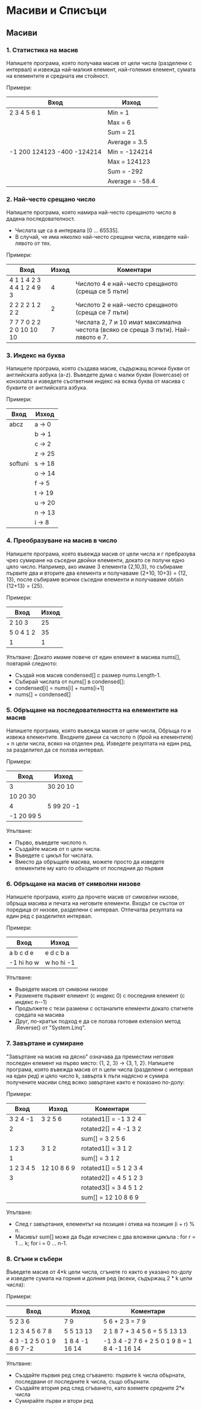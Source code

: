 # Масиви и Списъци
## Масиви
### 1. Статистика на масив
Напишете програма, която получава масив от цели числа (разделени  с интервал) и извежда най-малкия елемент, най-големия елемент, сумата на елементите и средната им стойност.

Примери:

| Вход                       | Изход           | 
| -------------------------- | --------------- | 
| 2 3 4 5 6 1                | Min = 1         | 
|                            | Max = 6         | 
|                            | Sum = 21        | 
|                            | Average = 3.5   | 
| -1 200 124123 -400 -124214 | Min = -124214   | 
|                            | Max = 124123    | 
|                            | Sum = -292      | 
|                            | Average = -58.4 | 

### 2. Най-често срещано число
Напишете програма, която намира най-често срещаното число в дадена последователност.
- Числата ще са в интервала [0 ... 65535].
- В случай, че има няколко най-често срещани числа, изведете най-лявото от тях.

Примери:

| Вход                      | Изход | Коментари                                                                          | 
| ------------------------- | ----- | ---------------------------------------------------------------------------------  | 
| 4 1 1 4 2 3 4 4 1 2 4 9 3 | 4     | Числото 4 е най-често срещаното (среща се 5 пъти)                                  | 
| 2 2 2 2 1 2 2 2           | 2     | Числото 2 е най-често срещаното (среща се 7 пъти)                                  | 
| 7 7 7 0 2 2 2 0 10 10 10  | 7	    | Числата 2, 7 и 10 имат максимална честота (всяко се среща 3 пъти). Най-лявото е 7. | 

### 3. Индекс на буква
Напишете програма, която създава масив, съдържащ всички букви от английската азбука (a-z). Въведете дума с малки букви (lowercase) от конзолата и изведете съответния индекс на всяка буква от масива с буквите от английската азбука.

Примери:

| Вход        | Изход         | 
| ----------- | ------------- | 
| abcz        | a -> 0        | 
|             | b -> 1        | 
|             | c -> 2        | 
|             | z -> 25       | 
| softuni     | s -> 18       | 
|             | o -> 14       | 
|             | f -> 5        | 
|             | t -> 19       | 
|             | u -> 20       | 
|             | n -> 13       | 
|             | i -> 8        | 

### 4. Преобразуване на масив в число
Напишете програма, която въвежда масив от цели числа и г пребразува чрез сумиране  на съседни двойки елементи, докато се получи едно цяло число. Например, ако имаме 3 елемента {2,10,3},  то събираме първите два и вторите два елемента и получаваме {2+10, 10+3} = {12, 13}, после събираме всички съседни елементи и получаваме obtain {12+13} = {25}.

Примери:

| Вход      | Изход | 
| --------- | ----- | 
| 2 10 3    | 25    | 
| 5 0 4 1 2 | 35    | 
| 1         | 1     | 

Упътване:
Докато имаме повече от един елемент в масива nums[], повтаряй следното:
- Създай нов масив condensed[] с размер nums.Length-1.
- Събирай числата от nums[] в condensed[]:
- condensed[i] = nums[i] + nums[i+1]
- nums[] = condensed[]
 
### 5. Обръщане на последователността на елементите на масив 
Напишете програма, която въвежда масив от цели числа, Обръща го и извежа елементите. Входните данни са  числото n (брой на елементите) + n цели числа, всяко на отделен ред. Изведете резултата на един ред, за разделител да се ползва интервал.

Примери:

| Вход       | Изход      | 
| ---------- | ---------- | 
| 3          | 30 20 10   |
| 10 20 30   |            |
| 4          | 5 99 20 -1 |
| -1 20 99 5 |            |

Упътване:
- Първо, въведете числото n.
- Създайте масив от n цели числа.
- Въведете с цикъл for числата.
- Вместо да обръщате масива, можете просто да изведете елементите му като го обходите от последния до първия

### 6. Обръщане на масив от символни низове
Напишете програма, която да прочете масив от симовлни низове, обръща масива и печата на неговите елементи. Входът се състои от поредица от низове, разделени с интервал. Отпечатва резултата на един ред с разделител интервал.

Примери:

| Вход       | Изход      |
| ---------- | ---------- |
| a b c d e  | e d c b a  |
| -1 hi ho w | w ho hi -1 |

Упътване:
- Въведете масив от  симвони низове
- Разменете първият елемент (с индекс 0) с последния елемент (с индекс n--1)
- Продължете с тези размени с останалите елементи докато стигнете средата на масива
- Друг, по-кратък подход е да се ползва готовия extension метод .Reverse() от "System.Linq".

### 7. Завъртане и сумиране
"Завъртане на масив на дясно" означава да преместим неговия последен елемент на първо място: {1, 2, 3} -> {3, 1, 2}. Напишете програма, която въвежда масив от n цели числа (разделени с интервал на един ред) и цяло число k, завърта k пъти надясно и сумира получените масиви след всяко завъртане както е показано по-долу:

Примери:

| Вход      | Изход       | Коментари                   |
| --------- | ----------- | --------------------------- |
| 3 2 4 -1  | 3 2 5 6     | rotated1[] = -1  3  2  4    |
| 2         |             | rotated2[] =  4 -1  3  2    |
|           |             | sum[] =  3  2  5  6         |
| 1 2 3     | 3 1 2       | rotated1[] = 3 1 2          |
| 1         |             | sum[] = 3 1 2               |
| 1 2 3 4 5 | 12 10 8 6 9 | rotated1[] =  5  1  2  3  4 |
| 3         |             | rotated2[] =  4  5  1  2  3 |
|           |             | rotated3[] =  3  4  5  1  2 |
|           |             | sum[] = 12 10  8  6  9      |

Упътване:
- След r завъртания, елементът на позиция i отива на позиция (i + r) % n.
- Масивът sum[] може да бъде изчислен с два вложени цикъла : for r = 1 ... k; for i = 0 ... n-1.

### 8. Сгъни и събери 
Въведете масив от  4*k  цели числа, сгънете го както е указано по-долу и изведете сумата на горния и долния ред (всеки, съдържащ 2 * k  цели числа):
 
Примери:

| Вход                          | Изход          | Коментари                                                 |
| ----------------------------- | -------------- | --------------------------------------------------------- |
| 5 2 3 6                       | 7 9            | 5 6 + 2 3  = 7 9                                          |
| 1 2 3 4 5 6 7 8               | 5 5 13 13      | 2 1  8 7 + 3 4 5 6 = 5 5 13 13                            |
| 4 3  -1 2  5 0 1  9 8  6 7 -2 | 1 8 4 -1 16 14 | -1  3  4 -2  7  6  + 2  5  0  1  9  8  = 1  8  4 -1 16 14 |

Упътване:
- Създайте първия ред след сгъването: първите k числа обърнати, последвани от последните k числа, също обърнати.
- Създайте втория ред след сгъването, като вземете средните 2*к числа
- Сумирайте първи и втори ред
